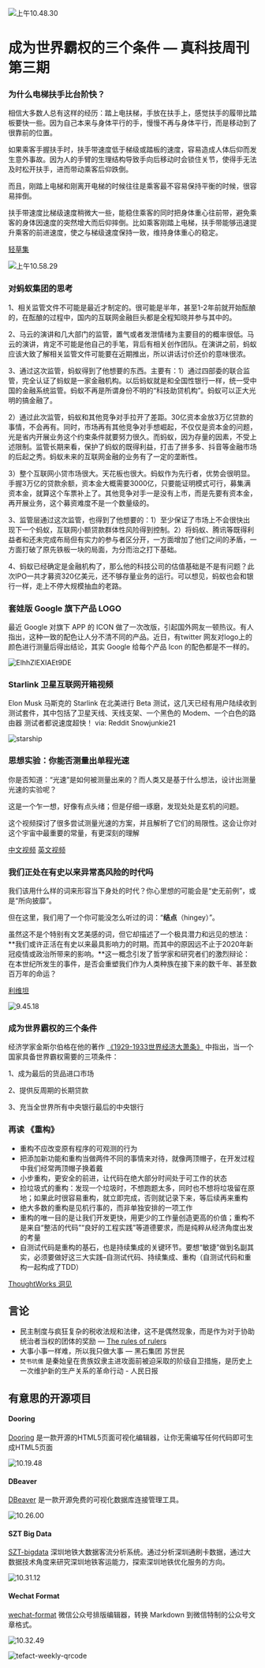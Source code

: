 ![上午10.48.30](../assets/images/3/10.48.30.png)

# 成为世界霸权的三个条件 — 真科技周刊第三期

### 为什么电梯扶手比台阶快？

相信大多数人总有这样的经历：踏上电扶梯，手放在扶手上，感觉扶手的履带比踏板要快一些。因为自己本来与身体平行的手，慢慢不再与身体平行，而是移动到了很靠前的位置。

如果乘客手握扶手时，扶手带速度低于梯级或踏板的速度，容易造成人体后仰而发生意外事故。因为人的手臂的生理结构导致手向后移动时会锁住关节，使得手无法及时松开扶手，进而带动乘客后仰跌倒。

而且，刚踏上电梯和刚离开电梯的时候往往是乘客最不容易保持平衡的时候，很容易摔倒。

扶手带速度比梯级速度稍微大一些，能稳住乘客的同时把身体重心往前带，避免乘客的身体因速度的突然增大而后仰摔倒。比如乘客刚踏上电梯，扶手带能够迅速提升乘客的前进速度，使之与梯级速度保持一致，维持身体重心的稳定。

[轻草集](https://mp.weixin.qq.com/s?__biz=MzIxNTYyOTk1Nw==&mid=2247483693&idx=1&sn=0b3ab8f98b361a38d0d1e16d9e28f92a&chksm=979428c7a0e3a1d1b82d705051a935d0c79e5998045c40a7dde83c42f4a0649f954baa6bc023&token=1551347876&lang=zh_CN#rd)

![上午10.58.29](../assets/images/3/10.58.29.png)

### 对蚂蚁集团的思考

1、相关监管文件不可能是最近才制定的。很可能是半年，甚至1-2年前就开始酝酿的，在酝酿的过程中，国内的互联网金融巨头都是全程知晓并参与其中的。

2、马云的演讲和几大部门的监管，置气或者发泄情绪为主要目的的概率很低。马云的演讲，肯定不可能是他自己的手笔，背后有相关创作团队。在演讲之前，蚂蚁应该大致了解相关监管文件可能要在近期推出，所以讲话讨价还价的意味很浓。

3、通过这次监管，蚂蚁得到了他想要的东西。主要有：1）通过四部委的联合监管，完全认证了蚂蚁是一家金融机构。以后蚂蚁就是和全国性银行一样，统一受中国的金融系统监管。蚂蚁不再是所谓身份不明的“科技助贷机构”。蚂蚁可以正大光明的搞金融了。

2）通过此次监管，蚂蚁和其他竞争对手拉开了差距。30亿资本金放3万亿贷款的事情，不会再有。同时，市场再有其他竞争对手想崛起，不仅仅是资本金的问题，光是省内开展业务这个约束条件就要努力很久。而蚂蚁，因为存量的因素，不受上述限制。监管长期来看，保护了蚂蚁的既得利益，打击了拼多多、抖音等金融市场的后起之秀。蚂蚁未来的互联网金融的业务有了一定的垄断性。

3）整个互联网小贷市场很大。天花板也很大。蚂蚁作为先行者，优势会很明显。手握3万亿的贷款余额，资本金大概需要3000亿，只要能证明模式可行，募集满资本金，就算这个车票补上了。其他竞争对手一是没有上市，而是先要有资本金，再开展业务，这个募资难度不是一个数量级的。

3、监管层通过这次监管，也得到了他想要的：1）至少保证了市场上不会很快出现下一个蚂蚁，互联网小额贷款群体性风险得到控制。2）将蚂蚁、腾讯等既得利益者和还未完成布局但有实力的参与者区分开，一方面增加了他们之间的矛盾，一方面打破了原先铁板一块的局面，为分而治之打下基础。

4、蚂蚁已经确定是金融机构了，那么他的科技公司的估值基础是不是有问题？此次IPO一共才募资320亿美元，还不够存量业务的运行。可以想见，蚂蚁也会和银行一样，走上不停大规模抽血的老路。

### 套娃版 Google 旗下产品 LOGO

 最近 Google 对旗下 APP 的 ICON 做了一次改版，引起国外网友一顿热议。有人指出，这种一致的配色让人分不清不同的产品。近日，有twitter 网友对logo上的颜色进行测量后得出结论，其实 Google 给每个产品 Icon 的配色都是不一样的。

![ElhhZlEXIAEt9DE](../assets/images/3/ElhhZlEXIAEt9DE.png)

### Starlink 卫星互联网开箱视频 

Elon Musk 马斯克的 Starlink 在北美进行 Beta 测试，这几天已经有用户陆续收到测试套件，其中包括了卫星天线、天线支架、一个黑色的 Modem、一个白色的路由器 测试者都说速度超快！ via: Reddit Snowjunkie21

![starship](../assets/images/3/starship.png)

### 思想实验：你能否测量出单程光速

你是否知道：“光速”是如何被测量出来的？而人类又是基于什么想法，设计出测量光速的实验呢？

这是一个乍一想，好像有点头绪；但是仔细一琢磨，发现处处是玄机的问题。

这个视频探讨了很多尝试测量光速的方案，并且解析了它们的局限性。这会让你对这个宇宙中最重要的常量，有更深刻的理解

[中文视频](https://m.weibo.cn/detail/4567206782571317) [英文视频](https://www.youtube.com/watch?v=pTn6Ewhb27k)

### 我们正处在有史以来异常高风险的时代吗


我们该用什么样的词来形容当下身处的时代？你心里想的可能会是“史无前例”，或是“所向披靡”。

但在这里，我们用了一个你可能没怎么听过的词：“**结点**（hingey）”。

虽然这不是个特别有文艺美感的词，但它却描述了一个极具潜力和远见的想法：**我们或许正活在有史以来最具影响力的时期。而其中的原因远不止于2020年新冠疫情或政治所带来的影响。**这一概念引发了哲学家和研究者们的激烈辩论：在本世纪所发生的事件，是否会重塑我们作为人类种族在接下来的数千年、甚至数百万年的命运？

[利维坦](https://mp.weixin.qq.com/s/t_zZ2uJXe5N-qkyuZekuzg)

![9.45.18](../assets/images/3/9.45.18.png)

### 成为世界霸权的三个条件

经济学家金斯尔伯格在他的著作 [《1929-1933世界经济大萧条》](https://book.douban.com/subject/2971870/) 中指出，当一个国家具备世界霸权需要的三项条件：

1、成为最后的货品进口市场

 2、提供反周期的长期贷款 

3、充当全世界所有中央银行最后的中央银行

### 再读 《重构》

- 重构不应改变原有程序的可观测的行为
- 把添加新功能和重构当做两件不同的事情来对待，就像两顶帽子，在开发过程中我们经常两顶帽子换着戴
- 小步重构，更安全的前进，让代码在绝大部分时间处于可工作的状态
- 捡垃圾式的重构：发现一个垃圾时，不想跑题太多，同时也不想将垃圾留在原地；如果此时很容易重构，就立即完成，否则就记录下来，等后续再来重构
- 绝大多数的重构是见机行事的，而非单独安排的一项工作
- 重构的唯一目的是让我们开发更快，用更少的工作量创造更高的价值；重构不是来自“整洁的代码”“良好的工程实践”等道德要求，而是纯粹从经济角度出发的考量
- 自测试代码是重构的基石，也是持续集成的关键环节。要想“敏捷”做到名副其实，必须要做好这三大实践–自测试代码、持续集成、重构（自测试代码和重构一起构成了TDD）

[ThoughtWorks 洞见](https://mp.weixin.qq.com/s/bSaOGdmcA9ctwPwDqvTjjQ)

## 言论

- 民主制度与疯狂复杂的税收法规和法律，这不是偶然现象，而是作为对于协助统治者当权的团体的奖励 — [The rules of rulers](https://www.youtube.com/watch?v=rStL7niR7gs&list=LL2f6ZjcH7t_nJsJ-fl2KPUw&index=846)
- 大事小事一样难，所以我只做大事 — 黑石集团 苏世民
- `焚书坑儒` 是秦始皇在贵族奴隶主进攻面前被迫采取的阶级自卫措施，是历史上一次维护新的生产关系的革命行动 - 人民日报

## 有意思的开源项目

#### Dooring

[Dooring](https://github.com/MrXujiang/h5-Dooring) 是一款开源的HTML5页面可视化编辑器，让你无需编写任何代码即可生成HTML5页面

![10.19.48](../assets/images/3/10.19.48.png)

#### DBeaver

[DBeaver](https://github.com/dbeaver/dbeaver) 是一款开源免费的可视化数据库连接管理工具。

![10.26.00](../assets/images/3/10.26.00.png)

#### SZT Big Data

[SZT-bigdata](https://github.com/geekyouth/SZT-bigdata) 深圳地铁大数据客流分析系统。通过分析深圳通刷卡数据，通过大数据技术角度来研究深圳地铁客运能力，探索深圳地铁优化服务的方向。

![10.31.12](../assets/images/3/10.31.12.png)

#### Wechat Format

[wechat-format](https://github.com/lyricat/wechat-format) 微信公众号排版编辑器，转换 Markdown 到微信特制的公众号文章格式。

![10.32.49](../assets/images/3/10.32.49.png)

![tefact-weekly-qrcode](../assets/images/tefact-weekly-qrcode.png)
